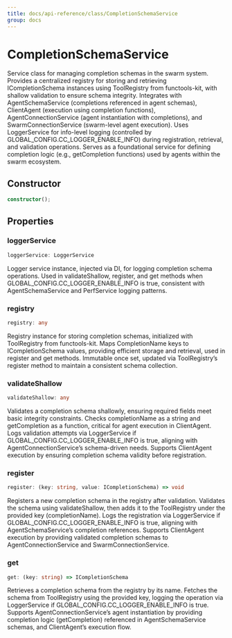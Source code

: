 ```yaml
---
title: docs/api-reference/class/CompletionSchemaService
group: docs
---
```


# CompletionSchemaService

Service class for managing completion schemas in the swarm system.
Provides a centralized registry for storing and retrieving ICompletionSchema instances using ToolRegistry from functools-kit, with shallow validation to ensure schema integrity.
Integrates with AgentSchemaService (completions referenced in agent schemas), ClientAgent (execution using completion functions), AgentConnectionService (agent instantiation with completions), and SwarmConnectionService (swarm-level agent execution).
Uses LoggerService for info-level logging (controlled by GLOBAL_CONFIG.CC_LOGGER_ENABLE_INFO) during registration, retrieval, and validation operations.
Serves as a foundational service for defining completion logic (e.g., getCompletion functions) used by agents within the swarm ecosystem.

## Constructor

```ts
constructor();
```

## Properties

### loggerService

```ts
loggerService: LoggerService
```

Logger service instance, injected via DI, for logging completion schema operations.
Used in validateShallow, register, and get methods when GLOBAL_CONFIG.CC_LOGGER_ENABLE_INFO is true, consistent with AgentSchemaService and PerfService logging patterns.

### registry

```ts
registry: any
```

Registry instance for storing completion schemas, initialized with ToolRegistry from functools-kit.
Maps CompletionName keys to ICompletionSchema values, providing efficient storage and retrieval, used in register and get methods.
Immutable once set, updated via ToolRegistry’s register method to maintain a consistent schema collection.

### validateShallow

```ts
validateShallow: any
```

Validates a completion schema shallowly, ensuring required fields meet basic integrity constraints.
Checks completionName as a string and getCompletion as a function, critical for agent execution in ClientAgent.
Logs validation attempts via LoggerService if GLOBAL_CONFIG.CC_LOGGER_ENABLE_INFO is true, aligning with AgentConnectionService’s schema-driven needs.
Supports ClientAgent execution by ensuring completion schema validity before registration.

### register

```ts
register: (key: string, value: ICompletionSchema) => void
```

Registers a new completion schema in the registry after validation.
Validates the schema using validateShallow, then adds it to the ToolRegistry under the provided key (completionName).
Logs the registration via LoggerService if GLOBAL_CONFIG.CC_LOGGER_ENABLE_INFO is true, aligning with AgentSchemaService’s completion references.
Supports ClientAgent execution by providing validated completion schemas to AgentConnectionService and SwarmConnectionService.

### get

```ts
get: (key: string) => ICompletionSchema
```

Retrieves a completion schema from the registry by its name.
Fetches the schema from ToolRegistry using the provided key, logging the operation via LoggerService if GLOBAL_CONFIG.CC_LOGGER_ENABLE_INFO is true.
Supports AgentConnectionService’s agent instantiation by providing completion logic (getCompletion) referenced in AgentSchemaService schemas, and ClientAgent’s execution flow.
